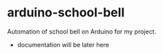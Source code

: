 # arduino-school-bell
Automation of school bell on Arduino for my project. 



* documentation will be later here